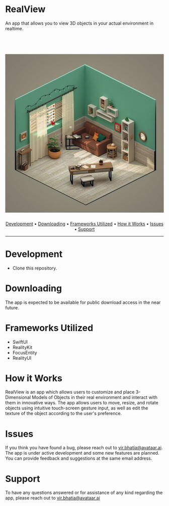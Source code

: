 # RealView
An app that allows you to view 3D objects in your actual environment in realtime.
 
<h1 align="center">
 	<br>
	<a href="">
		<img 
		     src="https://github.com/VirBhatia10/3DAppDev/blob/main/TestAR/Resources/Assets/appstore.png?raw=true" 
		     alt="Codeword iOS">
	</a>
</h1>

<h4 align="center"><project_name></h4>

<p align="center">
  <a href="#development">Development</a> •
  <a href="#downloading">Downloading</a> •
  <a href="#frameworks utilized">Frameworks Utilized</a> •
  <a href="#how it works">How it Works</a> •
  <a href="#issues">Issues</a> •
  <a href="#support">Support</a>
</p>

---

# Development
- Clone this repository.

# Downloading
The app is expected to be available for public download access in the near future.

# Frameworks Utilized
- SwiftUI
- RealityKit
- FocusEntity
- RealityUI

# How it Works
RealView is an app which allows users to customize and place 3-Dimensional Models of Objects in their real environment and interact with them in innovative ways. The app allows users to move, resize, and rotate objects using intuitive touch-screen gesture input, as well as edit the texture of the object according to the user's preference.

# Issues
If you think you have found a bug, please reach out to vir.bhatia@avataar.ai. The app is under active development and some new features are planned. You can provide feedback and suggestions at the same email address.
	    
# Support
To have any questions answered or for assistance of any kind regarding the app, please reach out to vir.bhatia@avataar.ai

